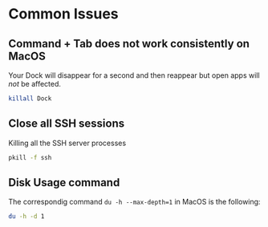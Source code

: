 # Common Issues

## Command + Tab does not work consistently on MacOS

Your Dock will disappear for a second and then reappear but open apps will *not* be affected.

```bash
killall Dock
```

## Close all SSH sessions

Killing all the SSH server processes

```bash
pkill -f ssh
```

## Disk Usage command

The correspondig command `du -h --max-depth=1` in MacOS is the following:


```bash
du -h -d 1
```

